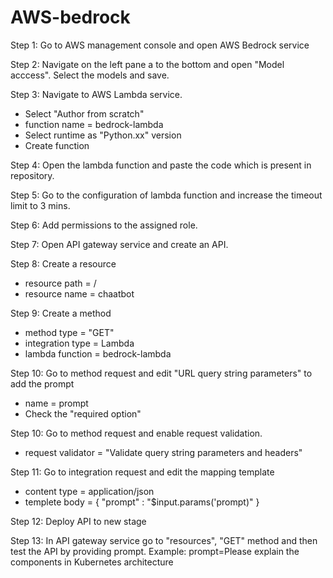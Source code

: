 # AWS-bedrock

Step 1: Go to AWS management console and open AWS Bedrock service

Step 2: Navigate on the left pane a to the bottom and open "Model acccess". Select the models and save.

Step 3: Navigate to AWS Lambda service.
  - Select "Author from scratch"
  - function name = bedrock-lambda
  - Select runtime as "Python.xx" version
  - Create function

Step 4: Open the lambda function and paste the code which is present in repository.

Step 5: Go to the configuration of lambda function and increase the timeout limit to 3 mins.

Step 6: Add permissions to the assigned role.

Step 7: Open API gateway service and create an API.

Step 8: Create a resource
  - resource path = /
  - resource name = chaatbot

Step 9: Create a method
  - method type = "GET"
  - integration type = Lambda
  - lambda function = bedrock-lambda

Step 10: Go to method request and edit "URL query string parameters" to add the prompt
  - name = prompt
  - Check the "required option"

Step 10: Go to method request and enable request validation.
  - request validator = "Validate query string parameters and headers"

Step 11: Go to integration request and edit the mapping template
  - content type = application/json
  - templete body =
      {
          "prompt" : "$input.params('prompt)"
      }

Step 12: Deploy API to new stage

Step 13: In API gateway service go to "resources", "GET" method and then test the API by providing prompt.
  Example: prompt=Please explain the components in Kubernetes  architecture
